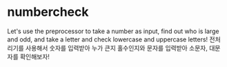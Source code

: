 # numbercheck
Let's use the preprocessor to take a number as input, find out who is large and odd, and take a letter and check lowercase and uppercase letters! 전처리기를 사용해서 숫자를 입력받아 누가 큰지 홀수인지와 문자를 입력받아 소문자, 대문자를 확인해보자!
